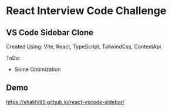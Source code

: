 # React Interview Code Challenge

## VS Code Sidebar Clone

Created Using: Vite, React, TypeScript, TailwindCss, ContextApi

ToDo:

- Some Optimization

## Demo

https://shakhi95.github.io/react-vscode-sidebar/
